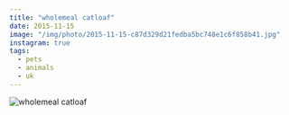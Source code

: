 ```yaml
---
title: "wholemeal catloaf"
date: 2015-11-15
image: "/img/photo/2015-11-15-c87d329d21fedba5bc748e1c6f858b41.jpg"
instagram: true
tags:
  - pets
  - animals
  - uk
---
```


![wholemeal catloaf](/img/photo/2015-11-15-c87d329d21fedba5bc748e1c6f858b41.jpg)
